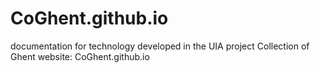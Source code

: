 # CoGhent.github.io

documentation for technology developed in the UIA project Collection of Ghent
website: CoGhent.github.io
